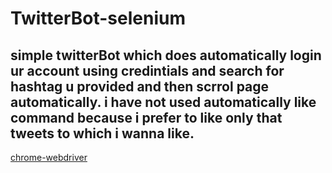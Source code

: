 # TwitterBot-selenium
## simple twitterBot which does automatically login ur account using credintials and search for hashtag u provided and then scrrol page automatically. i have not used automatically like command because i prefer to like only that tweets to which i wanna like.
[chrome-webdriver](https://sites.google.com/a/chromium.org/chromedriver/downloads)
